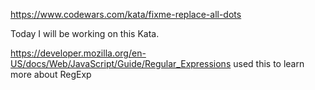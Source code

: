 https://www.codewars.com/kata/fixme-replace-all-dots

Today I will be working on this Kata.

https://developer.mozilla.org/en-US/docs/Web/JavaScript/Guide/Regular_Expressions
used this to learn more about RegExp